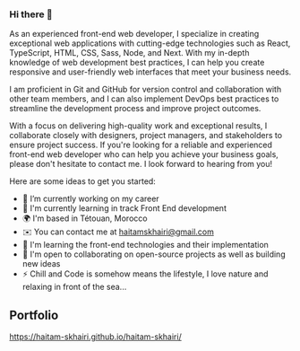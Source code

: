 ### Hi there 👋

As an experienced front-end web developer, I specialize in creating exceptional web applications with cutting-edge technologies such as React, TypeScript, HTML, CSS, Sass, Node, and Next. With my in-depth knowledge of web development best practices, I can help you create responsive and user-friendly web interfaces that meet your business needs.

I am proficient in Git and GitHub for version control and collaboration with other team members, and I can also implement DevOps best practices to streamline the development process and improve project outcomes.

With a focus on delivering high-quality work and exceptional results, I collaborate closely with designers, project managers, and stakeholders to ensure project success. If you're looking for a reliable and experienced front-end web developer who can help you achieve your business goals, please don't hesitate to contact me. I look forward to hearing from you!

Here are some ideas to get you started:

- 🔭 I’m currently working on my career
- 🌱 I'm currently learning in track Front End development
- 🌍  I'm based in Tétouan, Morocco
- ✉️  You can contact me at haitamskhairi@gmail.com
- 🧠  I'm learning the front-end technologies and their implementation
- 🤝  I'm open to collaborating on open-source projects as well as building new ideas
- ⚡  Chill and Code is somehow means the lifestyle, I love nature and relaxing in front of the sea...

## Portfolio
https://haitam-skhairi.github.io/haitam-skhairi/
